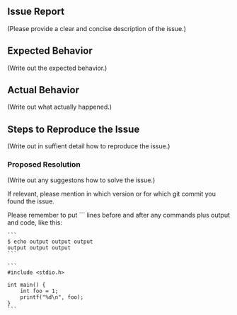 ## Issue Report

(Please provide a clear and concise description of the issue.)

## Expected Behavior

(Write out the expected behavior.)

## Actual Behavior

(Write out what actually happened.)

## Steps to Reproduce the Issue

(Write out in suffient detail how to reproduce the issue.)

### Proposed Resolution

(Write out any suggestons how to solve the issue.)

If relevant, please mention in which version
or for which git commit you found the issue.

Please remember to put ``` lines before and after
any commands plus output and code, like this:

    ```
    $ echo output output output
    output output output
    ```

    ```
    #include <stdio.h>

    int main() {
        int foo = 1;
        printf("%d\n", foo);
    }
    ```
